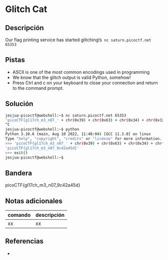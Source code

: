# Glitch Cat

## Descripción
Our flag printing service has started glitching!`$ nc saturn.picoctf.net 65353`

## Pistas
- ASCII is one of the most common encodings used in programming
- We know that the glitch output is valid Python, somehow!
- Press Ctrl and c on your keyboard to close your connection and return to the command prompt.

## Solución
```bash
jesjua-picoctf@webshell:~$ nc saturn.picoctf.net 65353
'picoCTF{gl17ch_m3_n07_' + chr(0x39) + chr(0x63) + chr(0x34) + chr(0x32) + chr(0x61) + chr(0x34) + chr(0x35) + chr(0x64) + '}'
^C
jesjua-picoctf@webshell:~$ python
Python 3.10.6 (main, Aug 10 2022, 11:40:04) [GCC 11.3.0] on linux
Type "help", "copyright", "credits" or "license" for more information.
>>> 'picoCTF{gl17ch_m3_n07_' + chr(0x39) + chr(0x63) + chr(0x34) + chr(0x32) + chr(0x61) + chr(0x34) + chr(0x35) + chr(0x64) + '}'
'picoCTF{gl17ch_m3_n07_9c42a45d}'
>>> exit()
jesjua-picoctf@webshell:~$ 
```

## Bandera
picoCTF{gl17ch_m3_n07_9c42a45d}

## Notas adicionales
| comando | descripción |
| ------ | ------ |
| xx | xx |

## Referencias
- []()